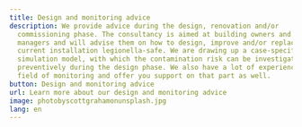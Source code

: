 ```yaml
---
title: Design and monitoring advice
description: We provide advice during the design, renovation and/or
  commissioning phase. The consultancy is aimed at building owners and property
  managers and will advise them on how to design, improve and/or replace their
  current installation legionella-safe. We are drawing up a case-specific
  simulation model, with which the contamination risk can be investigated
  preventively during the design phase. We also have a lot of experience in the
  field of monitoring and offer you support on that part as well.
button: Design and monitoring advice
url: Learn more about our design and monitoring advice
image: photobyscottgrahamonunsplash.jpg
lang: en
---
```

